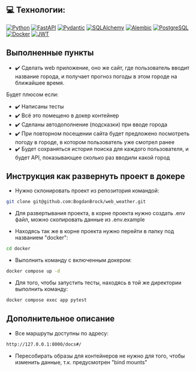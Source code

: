 ## 💻 Технологии:
[![Python](https://img.shields.io/badge/-Python-464646?style=flat&logo=Python&logoColor=56C0C0&color=008080)](https://www.python.org/)
[![FastAPI](https://img.shields.io/badge/-FastAPI-464646?style=flat&logo=FastAPI&logoColor=56C0C0&color=008080)](https://fastapi.tiangolo.com/)
[![Pydantic](https://img.shields.io/badge/-Pydantic-464646?style=flat&logo=Pydantic&logoColor=56C0C0&color=008080)](https://pydantic-docs.helpmanual.io/)
[![SQLAlchemy](https://img.shields.io/badge/-SQLAlchemy-464646?style=flat&logo=SQLAlchemy&logoColor=56C0C0&color=008080)](https://www.sqlalchemy.org/)
[![Alembic](https://img.shields.io/badge/-Alembic-464646?style=flat&logo=Alembic&logoColor=56C0C0&color=008080)](https://alembic.sqlalchemy.org/)
[![PostgreSQL](https://img.shields.io/badge/-PostgreSQL-464646?style=flat&logo=PostgreSQL&logoColor=56C0C0&color=008080)](https://www.postgresql.org/)
[![Docker](https://img.shields.io/badge/-Docker-464646?style=flat&logo=Docker&logoColor=56C0C0&color=008080)](https://www.docker.com/)
[![JWT](https://img.shields.io/badge/-JWT-464646?style=flat&logo=JSON-web-tokens&logoColor=56C0C0&color=008080)](https://jwt.io/)


## Выполненные пункты
- :heavy_check_mark: Сделать web приложение, оно же сайт, где пользователь 
вводит название города, и получает прогноз погоды в этом городе на ближайшее время.

Будет плюсом если:
- :heavy_check_mark: Написаны тесты
- :heavy_check_mark: Всё это помещено в докер контейнер
- :heavy_check_mark: Сделаны автодополнение (подсказки) при вводе города
- :heavy_check_mark: При повторном посещении сайта будет предложено посмотреть 
погоду в городе, в котором пользователь уже смотрел ранее
- :heavy_check_mark: Будет сохраняться история поиска для каждого пользователя, 
и будет API, показывающее сколько раз вводили какой город

## Инструкция как развернуть проект в докере

- Нужно склонировать проект из репозитория командой:
```bash
git clone git@github.com:BogdanBrock/web_weather.git
```
- Для развертывания проекта, в корне проекта нужно
создать .env файл, можно скопировать данные из .env.example

- Находясь так же в корне проекта нужно перейти
 в папку под названием "docker":
```bash
cd docker
```

- Выполнить команду с включенным докером:
```bash
docker compose up -d
```

- Для того, чтобы запустить тесты, находясь в той же директории выполнить команду:
```bash
docker compose exec app pytest
```

## Дополнительное описание
- Все маршруты доступны по адресу:
```bash
http://127.0.0.1:8000/docs#/
```
- Пересобирать образы для контейнеров не нужно для того, 
чтобы изменить данные, т.к. предусмотрен "bind mounts"